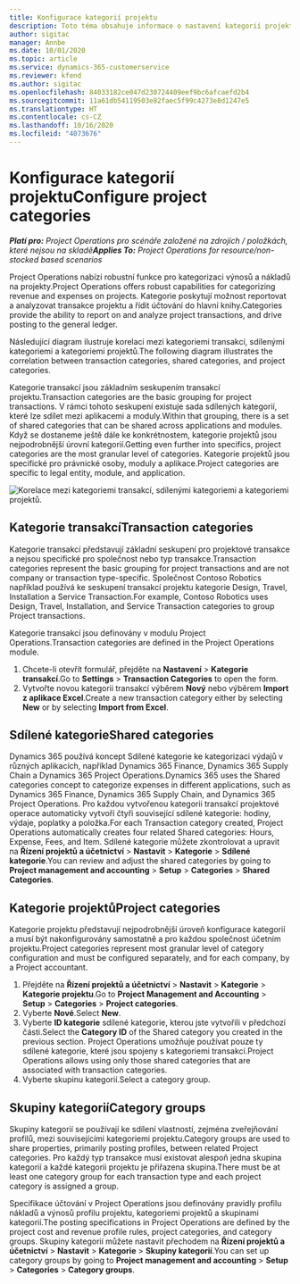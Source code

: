 ```yaml
---
title: Konfigurace kategorií projektu
description: Toto téma obsahuje informace o nastavení kategorií projektu.
author: sigitac
manager: Annbe
ms.date: 10/01/2020
ms.topic: article
ms.service: dynamics-365-customerservice
ms.reviewer: kfend
ms.author: sigitac
ms.openlocfilehash: 84033182ce047d230724409eef9bc6afcaefd2b4
ms.sourcegitcommit: 11a61db54119503e82faec5f99c4273e8d1247e5
ms.translationtype: HT
ms.contentlocale: cs-CZ
ms.lasthandoff: 10/16/2020
ms.locfileid: "4073676"
---
```

# <a name="configure-project-categories"></a><span data-ttu-id="d70fd-103">Konfigurace kategorií projektu</span><span class="sxs-lookup"><span data-stu-id="d70fd-103">Configure project categories</span></span>

<span data-ttu-id="d70fd-104">_**Platí pro:** Project Operations pro scénáře založené na zdrojích / položkách, které nejsou na skladě_</span><span class="sxs-lookup"><span data-stu-id="d70fd-104">_**Applies To:** Project Operations for resource/non-stocked based scenarios_</span></span>

<span data-ttu-id="d70fd-105">Project Operations nabízí robustní funkce pro kategorizaci výnosů a nákladů na projekty.</span><span class="sxs-lookup"><span data-stu-id="d70fd-105">Project Operations offers robust capabilities for categorizing revenue and expenses on projects.</span></span> <span data-ttu-id="d70fd-106">Kategorie poskytují možnost reportovat a analyzovat transakce projektu a řídit účtování do hlavní knihy.</span><span class="sxs-lookup"><span data-stu-id="d70fd-106">Categories provide the ability to report on and analyze project transactions, and drive posting to the general ledger.</span></span>

<span data-ttu-id="d70fd-107">Následující diagram ilustruje korelaci mezi kategoriemi transakcí, sdílenými kategoriemi a kategoriemi projektů.</span><span class="sxs-lookup"><span data-stu-id="d70fd-107">The following diagram illustrates the correlation between transaction categories, shared categories, and project categories.</span></span> 

<span data-ttu-id="d70fd-108">Kategorie transakcí jsou základním seskupením transakcí projektu.</span><span class="sxs-lookup"><span data-stu-id="d70fd-108">Transaction categories are the basic grouping for project transactions.</span></span> <span data-ttu-id="d70fd-109">V rámci tohoto seskupení existuje sada sdílených kategorií, které lze sdílet mezi aplikacemi a moduly.</span><span class="sxs-lookup"><span data-stu-id="d70fd-109">Within that grouping, there is a set of shared categories that can be shared across applications and modules.</span></span> <span data-ttu-id="d70fd-110">Když se dostaneme ještě dále ke konkrétnostem, kategorie projektů jsou nejpodrobnější úrovní kategorií.</span><span class="sxs-lookup"><span data-stu-id="d70fd-110">Getting even further into specifics, project categories are the most granular level of categories.</span></span> <span data-ttu-id="d70fd-111">Kategorie projektů jsou specifické pro právnické osoby, moduly a aplikace.</span><span class="sxs-lookup"><span data-stu-id="d70fd-111">Project categories are specific to legal entity, module, and application.</span></span>

![Korelace mezi kategoriemi transakcí, sdílenými kategoriemi a kategoriemi projektů.](media/project-categories.png)

## <a name="transaction-categories"></a><span data-ttu-id="d70fd-113">Kategorie transakcí</span><span class="sxs-lookup"><span data-stu-id="d70fd-113">Transaction categories</span></span>

<span data-ttu-id="d70fd-114">Kategorie transakcí představují základní seskupení pro projektové transakce a nejsou specifické pro společnost nebo typ transakce.</span><span class="sxs-lookup"><span data-stu-id="d70fd-114">Transaction categories represent the basic grouping for project transactions and are not company or transaction type-specific.</span></span> <span data-ttu-id="d70fd-115">Společnost Contoso Robotics například používá ke seskupení transakcí projektu kategorie Design, Travel, Installation a Service Transaction.</span><span class="sxs-lookup"><span data-stu-id="d70fd-115">For example, Contoso Robotics uses Design, Travel, Installation, and Service Transaction categories to group Project transactions.</span></span>

<span data-ttu-id="d70fd-116">Kategorie transakcí jsou definovány v modulu Project Operations.</span><span class="sxs-lookup"><span data-stu-id="d70fd-116">Transaction categories are defined in the Project Operations module.</span></span> 
1. <span data-ttu-id="d70fd-117">Chcete-li otevřít formulář, přejděte na **Nastavení** \> **Kategorie transakcí**.</span><span class="sxs-lookup"><span data-stu-id="d70fd-117">Go to **Settings** \> **Transaction Categories** to open the form.</span></span> 
2. <span data-ttu-id="d70fd-118">Vytvořte novou kategorii transakcí výběrem **Nový** nebo výběrem **Import z aplikace Excel**.</span><span class="sxs-lookup"><span data-stu-id="d70fd-118">Create a new transaction category either by selecting **New** or by selecting **Import from Excel**.</span></span>

## <a name="shared-categories"></a><span data-ttu-id="d70fd-119">Sdílené kategorie</span><span class="sxs-lookup"><span data-stu-id="d70fd-119">Shared categories</span></span>

<span data-ttu-id="d70fd-120">Dynamics 365 používá koncept Sdílené kategorie ke kategorizaci výdajů v různých aplikacích, například Dynamics 365 Finance, Dynamics 365 Supply Chain a Dynamics 365 Project Operations.</span><span class="sxs-lookup"><span data-stu-id="d70fd-120">Dynamics 365 uses the Shared categories concept to categorize expenses in different applications, such as Dynamics 365 Finance, Dynamics 365 Supply Chain, and Dynamics 365 Project Operations.</span></span> <span data-ttu-id="d70fd-121">Pro každou vytvořenou kategorii transakcí projektové operace automaticky vytvoří čtyři související sdílené kategorie: hodiny, výdaje, poplatky a položka.</span><span class="sxs-lookup"><span data-stu-id="d70fd-121">For each Transaction category created, Project Operations automatically creates four related Shared categories: Hours, Expense, Fees, and Item.</span></span> <span data-ttu-id="d70fd-122">Sdílené kategorie můžete zkontrolovat a upravit na **Řízení projektů a účetnictví** \> **Nastavit** \> **Kategorie** \> **Sdílené kategorie**.</span><span class="sxs-lookup"><span data-stu-id="d70fd-122">You can review and adjust the shared categories by going to **Project management and accounting** \> **Setup** \> **Categories** \> **Shared Categories**.</span></span>

## <a name="project-categories"></a><span data-ttu-id="d70fd-123">Kategorie projektů</span><span class="sxs-lookup"><span data-stu-id="d70fd-123">Project categories</span></span>

<span data-ttu-id="d70fd-124">Kategorie projektu představují nejpodrobnější úroveň konfigurace kategorií a musí být nakonfigurovány samostatně a pro každou společnost účetním projektu.</span><span class="sxs-lookup"><span data-stu-id="d70fd-124">Project categories represent most granular level of category configuration and must be configured separately, and for each company, by a Project accountant.</span></span>

1. <span data-ttu-id="d70fd-125">Přejděte na **Řízení projektů a účetnictví** \> **Nastavit** \> **Kategorie** \> **Kategorie projektu**.</span><span class="sxs-lookup"><span data-stu-id="d70fd-125">Go to **Project Management and Accounting** \> **Setup** \> **Categories** \> **Project categories**.</span></span>
2. <span data-ttu-id="d70fd-126">Vyberte **Nové**.</span><span class="sxs-lookup"><span data-stu-id="d70fd-126">Select **New**.</span></span>
3. <span data-ttu-id="d70fd-127">Vyberte **ID kategorie** sdílené kategorie, kterou jste vytvořili v předchozí části.</span><span class="sxs-lookup"><span data-stu-id="d70fd-127">Select the **Category ID** of the Shared category you created in the previous section.</span></span> <span data-ttu-id="d70fd-128">Project Operations umožňuje používat pouze ty sdílené kategorie, které jsou spojeny s kategoriemi transakcí.</span><span class="sxs-lookup"><span data-stu-id="d70fd-128">Project Operations allows using only those shared categories that are associated with transaction categories.</span></span>
4. <span data-ttu-id="d70fd-129">Vyberte skupinu kategorií.</span><span class="sxs-lookup"><span data-stu-id="d70fd-129">Select a category group.</span></span>

## <a name="category-groups"></a><span data-ttu-id="d70fd-130">Skupiny kategorií</span><span class="sxs-lookup"><span data-stu-id="d70fd-130">Category groups</span></span>

<span data-ttu-id="d70fd-131">Skupiny kategorií se používají ke sdílení vlastností, zejména zveřejňování profilů, mezi souvisejícími kategoriemi projektu.</span><span class="sxs-lookup"><span data-stu-id="d70fd-131">Category groups are used to share properties, primarily posting profiles, between related Project categories.</span></span> <span data-ttu-id="d70fd-132">Pro každý typ transakce musí existovat alespoň jedna skupina kategorií a každé kategorii projektu je přiřazena skupina.</span><span class="sxs-lookup"><span data-stu-id="d70fd-132">There must be at least one category group for each transaction type and each project category is assigned a group.</span></span>

<span data-ttu-id="d70fd-133">Specifikace účtování v Project Operations jsou definovány pravidly profilu nákladů a výnosů profilu projektu, kategoriemi projektů a skupinami kategorií.</span><span class="sxs-lookup"><span data-stu-id="d70fd-133">The posting specifications in Project Operations are defined by the project cost and revenue profile rules, project categories, and category groups.</span></span> <span data-ttu-id="d70fd-134">Skupiny kategorií můžete nastavit přechodem na **Řízení projektů a účetnictví** \> **Nastavit** \> **Kategorie** \> **Skupiny kategorií**.</span><span class="sxs-lookup"><span data-stu-id="d70fd-134">You can set up category groups by going to **Project management and accounting** \> **Setup** \> **Categories** \> **Category groups**.</span></span>
